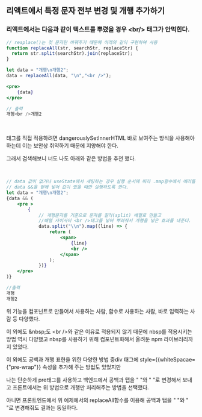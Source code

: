 ## 리액트에서 특정 문자 전부 변경 및 개행 추가하기



### 리액트에서는 다음과 같이 텍스트를 뿌렸을 경우 \<br/> 태그가 안먹힌다.

```jsx
// reaplace()는 첫 문자만 바꿔주기 때문에 아래와 같이 구현하여 사용
function replaceAll(str, searchStr, replaceStr) {
  return str.split(searchStr).join(replaceStr);
}

let data = "개행\n개행2";
data = replaceAll(data, "\n","<br />");

<pre>
	{data}   
</pre>

// 출력
개행<br />개행2 
```

<br />

태그를 직접 적용하려면 dangerouslySetInnerHTML 바로 보여주는 방식을 사용해야 하는데 이는 보안상 취약하기 때문에 지양해야 한다. 

그래서 검색해보니 너도 나도 아래와 같은 방법을 추천 했다.

<br />

```jsx
// data 값이 없거나 useState에서 세팅하는 경우 실행 순서에 따라 .map함수에서 에러를 발생시키기 때문에 
// data &&을 앞에 넣어 값이 있을 때만 실행하도록 한다.
let data = "개행\n개행2";
{data && (
    <pre >
        {
            // 개행문자를 기준으로 문자를 잘라(split) 배열로 만들고 
            //배열 사이사이 <br />태그를 넣어 뿌려줘서 개행을 넣은 효과를 내준다.
            data.split("\\n").map((line) => {
                return (
                    <span>
                        {line}
                        <br />
                    </span>
                );
            })}
    </pre>
)}

//출력
개행
개행2
```

위 기능을 컴포넌트로 만들어서 사용하는 사람, 함수로 사용하는 사람, 바로 입력하는 사람 등 다양했다.

이 외에도 \&nbsp;도 \<br />와 같은 이유로 적용되지 않기 때문에 nbsp를 적용시키는 방법 역시 다양했고 nbsp를 사용하기 위해 컴포넌트화해서 올려둔 npm 라이브러리까지 있었다. 



이 외에도 공백과 개행 표현을 위한 다양한 방법 중div 태그에 style={{whiteSpacae={"pre-wrap"}} 속성을 추가해 주는 방법도 있었지만 

나는 단순하게 pre태그를 사용하고 백엔드에서 공백과 탭을 " "와 "    "로 변경해서 보내고 프론트에서는 위 방법으로 개행만 처리해주는 방법을 선택했다.

아니면 프론트엔드에서 위 예제에서의 replaceAll함수를 이용해 공백과 탭을 " "와 "    "로 변경해줘도 결과는 동일하다.

